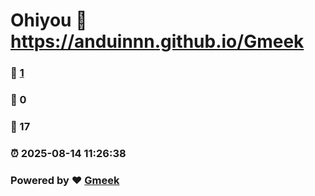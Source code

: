 # Ohiyou :link: https://anduinnn.github.io/Gmeek 
### :page_facing_up: [1](https://anduinnn.github.io/Gmeek/tag.html) 
### :speech_balloon: 0 
### :hibiscus: 17 
### :alarm_clock: 2025-08-14 11:26:38 
### Powered by :heart: [Gmeek](https://github.com/Meekdai/Gmeek)
